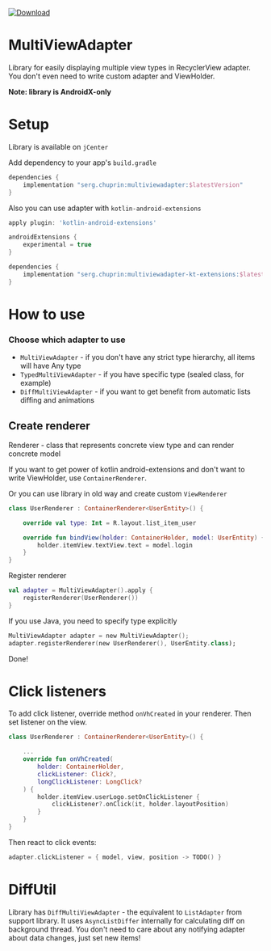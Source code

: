 [ ![Download](https://api.bintray.com/packages/creati8e/maven/multiviewadapter/images/download.svg) ](https://bintray.com/creati8e/maven/multiviewadapter/_latestVersion)
# MultiViewAdapter

Library for easily displaying multiple view types in RecyclerView adapter.
You don't even need to write custom adapter and ViewHolder.

**Note: library is AndroidX-only**

# Setup
Library is available on `jCenter`

Add dependency to your app's `build.gradle`

```groovy
dependencies {
    implementation "serg.chuprin:multiviewadapter:$latestVersion"
}
```

Also you can use adapter with `kotlin-android-extensions`

```groovy
apply plugin: 'kotlin-android-extensions'

androidExtensions {
    experimental = true
}

dependencies {
    implementation "serg.chuprin:multiviewadapter-kt-extensions:$latestVersion"
}
```

# How to use

### Choose which adapter to use
* `MultiViewAdapter` - if you don't have any strict type hierarchy,
 all items will have Any type
* `TypedMultiViewAdapter` - if you have specific type (sealed class, for example)
* `DiffMultiViewAdapter` - if you want to get benefit from automatic
 lists diffing and animations

## Create renderer

Renderer - class that represents concrete view type and can render concrete model

If you want to get power of kotlin android-extensions and don't want
to write ViewHolder, use `ContainerRenderer`.

Or you can use library in old way and create custom `ViewRenderer`

```kotlin
class UserRenderer : ContainerRenderer<UserEntity>() {

    override val type: Int = R.layout.list_item_user

    override fun bindView(holder: ContainerHolder, model: UserEntity) {
        holder.itemView.textView.text = model.login
    }
}
```

Register renderer

```kotlin
val adapter = MultiViewAdapter().apply {
    registerRenderer(UserRenderer())   
}
```

If you use Java, you need to specify type explicitly

```kotlin
MultiViewAdapter adapter = new MultiViewAdapter();
adapter.registerRenderer(new UserRenderer(), UserEntity.class);
```
Done!

# Click listeners

To add click listener, override method `onVhCreated` in your renderer.
Then set listener on the view.

```kotlin
class UserRenderer : ContainerRenderer<UserEntity>() {

    ...
    override fun onVhCreated(
        holder: ContainerHolder,
        clickListener: Click?,
        longClickListener: LongClick?
    ) {
        holder.itemView.userLogo.setOnClickListener {
            clickListener?.onClick(it, holder.layoutPosition)
        }
    }
}

```

Then react to click events:

```kotlin
adapter.clickListener = { model, view, position -> TODO() }
```

# DiffUtil

Library has `DiffMultiViewAdapter` - the equivalent to `ListAdapter`
from support library.
It uses `AsyncListDiffer` internally for calculating diff on background thread.
You don't need to care about any notifying adapter about data changes,
just set new items!